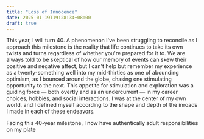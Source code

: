 ```yaml
---
title: "Loss of Innocence"
date: 2025-01-19T19:28:34+08:00
draft: true
---
```


This year, I will turn 40. A phenomenon I've been struggling to reconcile as I approach this milestone is the reality that life continues to take its own twists and turns regardless of whether you're prepared for it to. We are always told to be skeptical of how our memory of events can skew their positive and negative affect, but I can't help but remember my experience as a twenty-something well into my mid-thirties as one of abounding optimism, as I bounced around the globe, chasing one stimulating opportunity to the next. This appetite for stimulation and exploration was a guiding force — both overtly and as an undercurrent — in my career choices, hobbies, and social interactions. I was at the center of my own world, and I defined myself according to the shape and depth of the inroads I made in each of these endeavors.

Facing this 40-year milestone, I now have authentically adult responsibilities on my plate